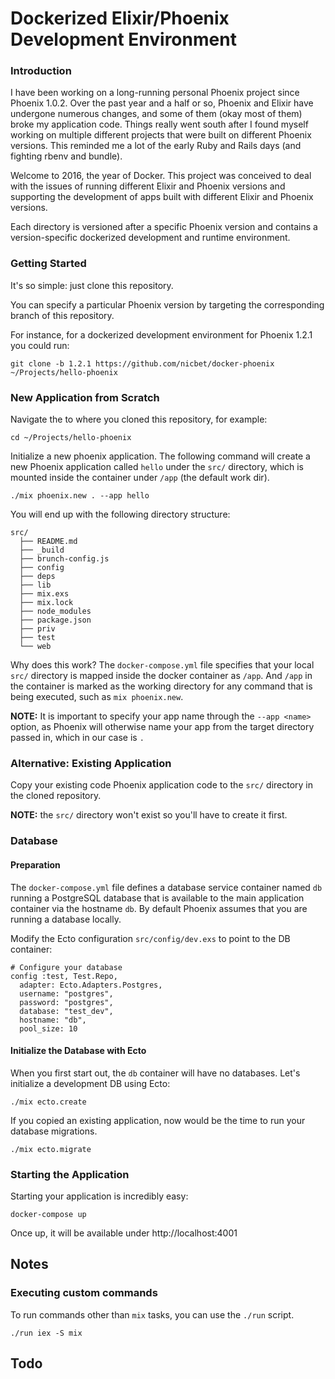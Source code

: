 # Dockerized Elixir/Phoenix Development Environment

### Introduction
I have been working on a long-running personal Phoenix project since Phoenix 1.0.2.
Over the past year and a half or so, Phoenix and Elixir have undergone numerous changes,
and some of them (okay most of them) broke my application code. Things really went south
after I found myself working on multiple different projects that were built on different
Phoenix versions. This reminded me a lot of the early Ruby and Rails days (and fighting
rbenv and bundle).

Welcome to 2016, the year of Docker. This project was conceived to deal with the issues
of running different Elixir and Phoenix versions and supporting the development of apps
built with different Elixir and Phoenix versions.

Each directory is versioned after a specific Phoenix version and contains a version-specific
dockerized development and runtime environment.

### Getting Started
It's so simple: just clone this repository.

You can specify a particular Phoenix version by targeting the corresponding branch of this repository.

For instance, for a dockerized development environment for Phoenix 1.2.1 you could run:
```
git clone -b 1.2.1 https://github.com/nicbet/docker-phoenix ~/Projects/hello-phoenix
```


### New Application from Scratch
Navigate the to where you cloned this repository, for example:
```
cd ~/Projects/hello-phoenix
```

Initialize a new phoenix application. The following command will create a new Phoenix application called `hello` under the `src/` directory, which is mounted inside the container under `/app` (the default work dir).
```
./mix phoenix.new . --app hello
```

You will end up with the following directory structure:
```
src/
  ├── README.md
  ├── _build
  ├── brunch-config.js
  ├── config
  ├── deps
  ├── lib
  ├── mix.exs
  ├── mix.lock
  ├── node_modules
  ├── package.json
  ├── priv
  ├── test
  └── web
```

Why does this work? The `docker-compose.yml` file specifies that your local `src/` directory is mapped inside the docker container as `/app`. And `/app` in the container is marked as the working directory for any command that is being executed, such as `mix phoenix.new`.

**NOTE:** It is important to specify your app name through the `--app <name>` option, as Phoenix will otherwise name your app from the target directory passed in, which in our case is `.`

### Alternative: Existing Application
Copy your existing code Phoenix application code to the `src/` directory in the cloned repository.

**NOTE:** the `src/` directory won't exist so you'll have to create it first.


### Database

#### Preparation
The `docker-compose.yml` file defines a database service container named `db` running a PostgreSQL database that is available to the main application container via the hostname `db`. By default Phoenix assumes that you are running a database locally.

Modify the Ecto configuration `src/config/dev.exs` to point to the DB container:
```
# Configure your database
config :test, Test.Repo,
  adapter: Ecto.Adapters.Postgres,
  username: "postgres",
  password: "postgres",
  database: "test_dev",
  hostname: "db",
  pool_size: 10
```

#### Initialize the Database with Ecto
When you first start out, the `db` container will have no databases. Let's initialize a development DB using Ecto:
```
./mix ecto.create
```

If you copied an existing application, now would be the time to run your database migrations.
```
./mix ecto.migrate
```


### Starting the Application
Starting your application is incredibly easy:
```
docker-compose up
```
Once up, it will be available under http://localhost:4001


## Notes

### Executing custom commands
To run commands other than `mix` tasks, you can use the `./run` script.
```
./run iex -S mix
```

## Todo
